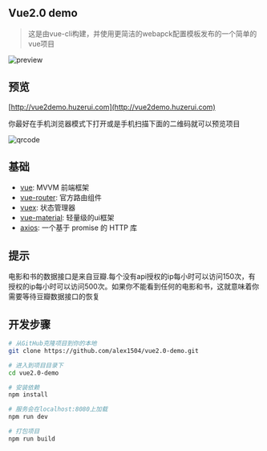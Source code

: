 ## Vue2.0 demo
> 这是由vue-cli构建，并使用更简洁的webapck配置模板发布的一个简单的vue项目

![preview](http://huzerui.com/vue2.0-demo/statics/img/readme/desc-1.gif)

## 预览
[http://vue2demo.huzerui.com](http://vue2demo.huzerui.com)

你最好在手机浏览器模式下打开或是手机扫描下面的二维码就可以预览项目

![qrcode](http://huzerui.com/vue2.0-demo/statics/img/readme/qrcode.png)

## 基础
- [vue](https://vuejs.org/):  MVVM 前端框架
- [vue-router](https://router.vuejs.org/): 官方路由组件
- [vuex](https://vuex.vuejs.org/): 状态管理器
- [vue-material](https://vue-material-old.netlify.com/#/):  轻量级的ui框架
- [axios](https://github.com/axios/axios):  一个基于 promise 的 HTTP 库

## 提示
电影和书的数据接口是来自豆瓣.每个没有api授权的ip每小时可以访问150次，有授权的ip每小时可以访问500次。如果你不能看到任何的电影和书，这就意味着你需要等待豆瓣数据接口的恢复

## 开发步骤
``` bash
# 从GitHub克隆项目到你的本地
git clone https://github.com/alex1504/vue2.0-demo.git

# 进入到项目目录下
cd vue2.0-demo

# 安装依赖
npm install

# 服务会在localhost:8080上加载
npm run dev

# 打包项目
npm run build
```
